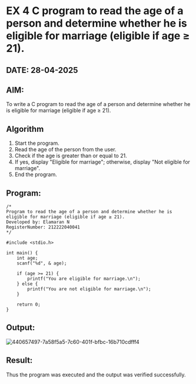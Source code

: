 # EX 4 C program to read the age of a person and determine whether he is eligible for marriage (eligible if age ≥ 21).
## DATE: 28-04-2025
## AIM:
To write a C program to read the age of a person and determine whether he is eligible for marriage (eligible if age ≥ 21).

## Algorithm
1. Start the program.
2. Read the age of the person from the user.
3. Check if the age is greater than or equal to 21.
4. If yes, display "Eligible for marriage"; otherwise, display "Not eligible for marriage".
5. End the program.  

## Program:
```
/*
Program to read the age of a person and determine whether he is eligible for marriage (eligible if age ≥ 21).
Developed by: Elamaran N
RegisterNumber: 212222040041
*/

#include <stdio.h>

int main() {
    int age;
    scanf("%d", & age);

    if (age >= 21) {
        printf("You are eligible for marriage.\n");
    } else {
        printf("You are not eligible for marriage.\n");
    }

    return 0;
} 
```

## Output:
![440657497-7a58f5a5-7c60-401f-bfbc-16b710cdfff4](https://github.com/user-attachments/assets/bc3422aa-e8f3-4889-994f-d3491412b29d)



## Result:
Thus the program was executed and the output was verified successfully.
